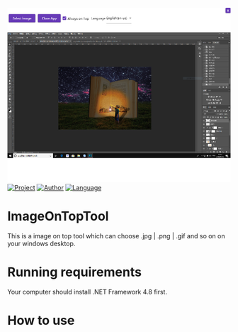 ![image](https://github.com/Gioone/ImageOnTopTool/blob/master/ImageOnTopTool/ProjectImage/ProjectImage.png)
[![Project](https://img.shields.io/badge/Project-ImageOnTopTool-%23ff69b4)](https://github.com/Gioone/ImageOnTopTool) [![Author](https://img.shields.io/badge/Author-Gioone-blue)]() [![Language](https://img.shields.io/badge/Language-C%23-blueviolet)]()
# ImageOnTopTool
This is a image on top tool which can choose .jpg | .png | .gif and so on on your windows desktop.

# Running requirements
Your computer should install .NET Framework 4.8 first.

# How to use
